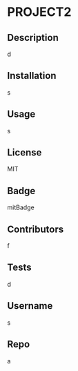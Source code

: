 # PROJECT2

  ## Description

  d

  ## Installation

  s

  ## Usage

s

  ## License

MIT

  ## Badge

mitBadge

  ## Contributors

f

  ## Tests

  d

  ## Username

s

  ## Repo
  
  a

